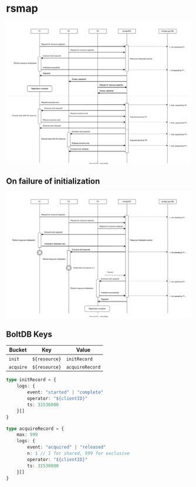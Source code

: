 # rsmap

![](./sequence.drawio.svg)

## On failure of initialization
![](./retry-init.drawio.svg)

## BoltDB Keys

|Bucket|Key|Value|
|---|---|---|
|`init`|`${resource}`|`initRecord`|
|`acquire`|`${resource}`|`acquireRecord`|

```typescript
type initRecord = {
    logs: {
        event: "started" | "complete"
        operator: "${clientID}"
        ts: 31536000
    }[]
}
```

```typescript
type acquireRecord = {
    max: 999
    logs: {
        event: "acquired" | "released"
        n: 1 // 1 for shared, 999 for exclusive
        operator: "${clientID}"
        ts: 31536000
    }[]
}
```
